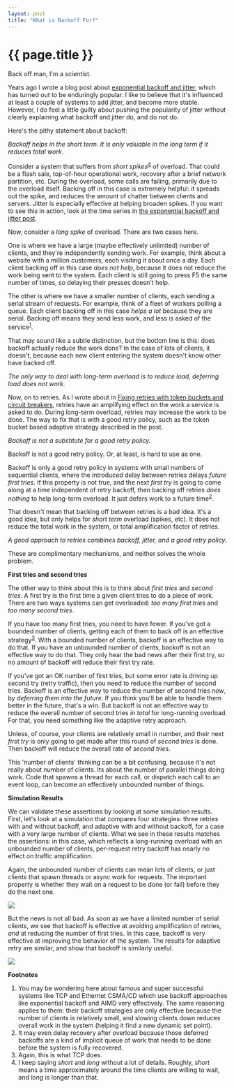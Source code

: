 ```yaml
---
layout: post
title: "What is Backoff For?"
---
```


{{ page.title }}
================

<p class="meta">Back off man, I'm a scientist.</p>

Years ago I wrote a blog post about [exponential backoff and jitter](https://aws.amazon.com/blogs/architecture/exponential-backoff-and-jitter/), which has turned out to be enduringly popular. I like to believe that it's influenced at least a couple of systems to add jitter, and become more stable. However, I do feel a little guilty about pushing the popularity of jitter without clearly explaining what backoff and jitter do, and do not do.

Here's the pithy statement about backoff:

*Backoff helps in the short term. It is only valuable in the long term if it reduces total work*.

Consider a system that suffers from *short spikes*<sup>[4](#foot4)</sup> of overload. That could be a flash sale, top-of-hour operational work, recovery after a brief network partition, etc. During the overload, some calls are failing, primarily due to the overload itself. Backing off in this case is extremely helpful: it spreads out the spike, and reduces the amount of chatter between clients and servers. Jitter is especially effective at helping broaden spikes. If you want to see this in action, look at the time series in [the exponential backoff and jitter post](https://aws.amazon.com/blogs/architecture/exponential-backoff-and-jitter/).

Now, consider a *long spike* of overload. There are two cases here. 

One is where we have a large (maybe effectively unlimited) number of clients, and they're independently sending work. For example, think about a website with a million customers, each visiting it about once a day. Each client backing off in this case *does not help*, because it does not reduce the work being sent to the system. Each client is still going to press F5 the same number of times, so delaying their presses doesn't help.

The other is where we have a smaller number of clients, each sending a serial stream of requests. For example, think of a fleet of workers polling a queue. Each client backing off in this case *helps a lot* because they are serial. Backing off means they send less work, and less is asked of the service<sup>[1](#foot1)</sup>.

That may sound like a subtle distinction, but the bottom line is this: does backoff actually reduce the work done? In the case of lots of clients, it doesn't, because each new client entering the system doesn't know other have backed off.

*The only way to deal with long-term overload is to reduce load, deferring load does not work.*

Now, on to retries. As I wrote about in [Fixing retries with token buckets and circuit breakers](https://brooker.co.za/blog/2022/02/28/retries.html), retries have an amplifying effect on the work a service is asked to do. During long-term overload, retries may increase the work to be done. The way to fix that is with a good retry policy, such as the token bucket based adaptive strategy described in the post.

*Backoff is not a substitute for a good retry policy.*

Backoff is not a good retry policy. Or, at least, is hard to use as one.

Backoff is only a good retry policy in systems with small numbers of sequential clients, where the introduced delay between retries delays *future first tries*. If this property is not true, and the next *first try* is going to come along at a time independent of retry backoff, then backing off retries *does nothing* to help long-term overload. It just defers work to a future time<sup>[2](#foot2)</sup>.

That doesn't mean that backing off between retries is a bad idea. It's a good idea, but only helps for *short term* overload (spikes, etc). It does not reduce the total work in the system, or total amplification factor of retries.

*A good approach to retries combines backoff, jitter, and a good retry policy.*

These are complimentary mechanisms, and neither solves the whole problem.

**First tries and second tries**

The other way to think about this is to think about *first tries* and *second tries*. A first try is the first time a given client tries to do a piece of work. There are two ways systems can get overloaded: *too many first tries* and *too many second tries*.

If you have too many first tries, you need to have fewer. If you've got a bounded number of clients, getting each of them to back off is an effective strategy<sup>[3](#foot3)</sup>. With a bounded number of clients, backoff is an effective way to do that. If you have an unbounded number of clients, backoff is not an effective way to do that. They only hear the bad news after their first try, so no amount of backoff will reduce their first try rate.

If you've got an OK number of first tries, but some error rate is driving up second try (retry traffic), then you need to reduce the number of second tries. Backoff is an effective way to reduce the number of second tries *now*, by *deferring them into the future*. If you think you'll be able to handle them better in the future, that's a win. But backoff is not an effective way to reduce the overall number of second tries *in total* for long-running overload. For that, you need something like the adaptive retry approach.

Unless, of course, your clients are relatively small in number, and their next *first try* is only going to get made after this round of *second tries* is done. Then backoff will reduce the overall rate of *second tries*.

This 'number of clients' thinking can be a bit confusing, because it's not really about number of clients. Its about the number of parallel things doing work. Code that spawns a thread for each call, or dispatch each call to an event loop, can become an effectively unbounded number of things.

**Simulation Results**

We can validate these assertions by looking at some simulation results. First, let's look at a simulation that compares four strategies: three retries with and without backoff, and adaptive with and without backoff, for a case with a very large number of clients. What we see in these results matches the assertions: in this case, which reflects a long-running overload with an unbounded number of clients, per-request retry backoff has nearly no effect on traffic amplification.

Again, the unbounded number of clients can mean lots of clients, or just clients that spawn threads or async work for requests. The important property is whether they wait on a request to be done (or fail) before they do the next one.

![](https://mbrooker-blog-images.s3.amazonaws.com/backoff_sim_results.png)

But the news is not all bad. As soon as we have a limited number of serial clients, we see that backoff is effective at avoiding amplification of retries, *and* at reducing the number of first tries. In this case, backoff is very effective at improving the behavior of the system. The results for adaptive retry are similar, and show that backoff is similarly useful.

![](https://mbrooker-blog-images.s3.amazonaws.com/limited_client_backoff_results.png)

**Footnotes**

 1. <a name="foot1"></a> You may be wondering here about famous and super successful systems like TCP and Ethernet CSMA/CD which use backoff approaches like exponential backoff and AIMD very effectively. The same reasoning applies to them: their backoff strategies are only effective because the number of clients is relatively small, and slowing clients down reduces overall work in the system (helping it find a new dynamic set point).
 2. <a name="foot2"></a> It may even delay recovery after overload because those deferred backoffs are a kind of implicit queue of work that needs to be done before the system is fully recovered.
 3. <a name="foot3"></a> Again, this is what TCP does.
 4. <a name="foot4"></a> I keep saying *short* and *long* without a lot of details. Roughly, *short* means a time approximately around the time clients are willing to wait, and *long* is longer than that.